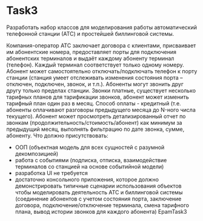 # Task3
Разработать набор классов для моделирования работы автоматический телефонной станции (АТС) и простейшей биллинговой системы. 

Компания-оператор АТС заключает договора с клиентами, присваивает им абонентские номера, предоставляет порты для подключения абонентских терминалов и выдаёт каждому абоненту терминал (телефон). 
Каждый терминал соответствует только одному номеру. Абонент может самостоятельно отключать/подключать телефон к порту станции (станция умеет отслеживать изменения состояния порта – отключен, подключен, звонок, и т.п.).
Абоненты могут звонить друг другу только пределах станции. Звонки платные, существует несколько тарифных планов для тарификации звонков, абонент может изменить тарифный план один раз в месяц. 
Способ оплаты - кредитный (т.е. абоненты оплачивают разговоры предыдущего месяца до N-ного числа текущего). 
Абонент может просмотреть детализированный отчет по звонкам (продолжительность/стоимость/абонент) как минимум за предыдущий месяц, выполнять фильтрацию по дате звонка, сумме, абоненту. 
Что должно присутствовать: 
- ООП (объектная модель для всех сущностей c разумной декомпозицией) 
- работа с событиями (подписка, отписка, взаимодействие терминалов со станцией на основе событийной модели) 
- разработка UI не требуется
- достаточно консольного приложения, которое должно демонстрировать типичные сценарии использования объектов чтобы моделировать деятельность АТС и биллинговой системы (соединение абонентов с учетом состояния порта, заключение договора, подключение/отключение терминала, смена тарифного плана, вывод истории звонков для каждого абонента)
EpamTask3
